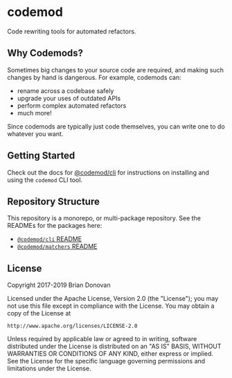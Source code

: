 # codemod

Code rewriting tools for automated refactors.

## Why Codemods?

Sometimes big changes to your source code are required, and making such changes by hand is dangerous. For example, codemods can:

- rename across a codebase safely
- upgrade your uses of outdated APIs
- perform complex automated refactors
- much more!

Since codemods are typically just code themselves, you can write one to do whatever you want.

## Getting Started

Check out the docs for [@codemod/cli](packages/cli/README.md) for instructions on installing and using the `codemod` CLI tool.

## Repository Structure

This repository is a monorepo, or multi-package repository. See the READMEs for the packages here:

- [`@codemod/cli` README](packages/cli/README.md)
- [`@codemod/matchers` README](packages/matchers/README.md)

## License

Copyright 2017-2019 Brian Donovan

Licensed under the Apache License, Version 2.0 (the "License"); you may not use this file except in compliance with the License. You may obtain a copy of the License at

    http://www.apache.org/licenses/LICENSE-2.0

Unless required by applicable law or agreed to in writing, software distributed under the License is distributed on an "AS IS" BASIS, WITHOUT WARRANTIES OR CONDITIONS OF ANY KIND, either express or implied. See the License for the specific language governing permissions and limitations under the License.
